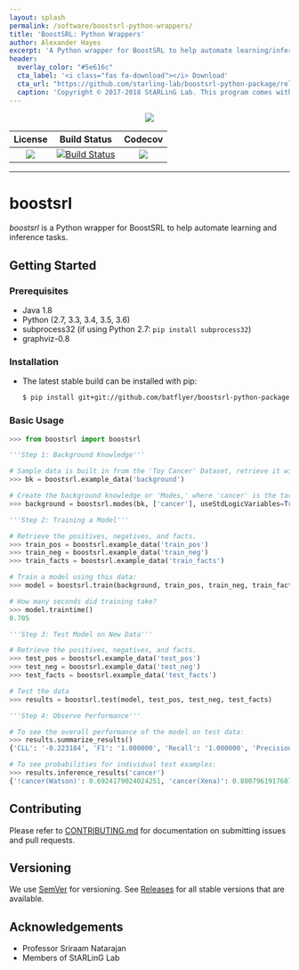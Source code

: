 ```yaml
---
layout: splash
permalink: /software/boostsrl-python-wrappers/
title: 'BoostSRL: Python Wrappers'
author: Alexander Hayes
excerpt: 'A Python wrapper for BoostSRL to help automate learning/inference tasks.<br /><br />{::nomarkdown}<iframe style="display: inline-block;" src="https://ghbtns.com/github-btn.html?user=starling-lab&repo=boostsrl-python-package&type=star&count=true&size=large" frameborder="0" width="120px" height="30px"></iframe> <iframe style="display: inline-block;" src="https://ghbtns.com/github-btn.html?user=starling-lab&repo=boostsrl-python-package&type=fork&count=true&size=large" frameborder="0" scrolling="0" width="158px" height="30px"></iframe>{:/nomarkdown}'
header:
  overlay_color: "#5e616c"
  cta_label: '<i class="fas fa-download"></i> Download'
  cta_url: "https://github.com/starling-lab/boostsrl-python-package/releases"
  caption: 'Copyright © 2017-2018 StARLinG Lab. This program comes with absolutely no warranty. This is free software, available under the terms of the GPL-3.0.'
---
```


<p align="center">
	<img src="https://github.com/starling-lab/boostsrl-python-package/raw/master/media/box2.png" />
</p>

| License | Build Status | Codecov |
| :---: | :---: | :---: |
| [![][license img]][license] | [![Build Status](https://travis-ci.org/starling-lab/boostsrl-python-package.svg?branch=master)](https://travis-ci.org/starling-lab/boostsrl-python-package) | [![][codecov img]][codecov link] |

---

# boostsrl

*boostsrl* is a Python wrapper for BoostSRL to help automate learning and inference tasks.

## Getting Started

### Prerequisites

* Java 1.8
* Python (2.7, 3.3, 3.4, 3.5, 3.6)
* subprocess32 (if using Python 2.7: `pip install subprocess32`)
* graphviz-0.8

### Installation

* The latest stable build can be installed with pip:

  ```bash
  $ pip install git+git://github.com/batflyer/boostsrl-python-package.git
  ```

### Basic Usage

```python
>>> from boostsrl import boostsrl

'''Step 1: Background Knowledge'''

# Sample data is built in from the 'Toy Cancer' Dataset, retrieve it with example_data
>>> bk = boostsrl.example_data('background')

# Create the background knowledge or 'Modes,' where 'cancer' is the target we want to predict.
>>> background = boostsrl.modes(bk, ['cancer'], useStdLogicVariables=True, treeDepth=4, nodeSize=2, numOfClauses=8)

'''Step 2: Training a Model'''

# Retrieve the positives, negatives, and facts.
>>> train_pos = boostsrl.example_data('train_pos')
>>> train_neg = boostsrl.example_data('train_neg')
>>> train_facts = boostsrl.example_data('train_facts')

# Train a model using this data:
>>> model = boostsrl.train(background, train_pos, train_neg, train_facts)

# How many seconds did training take?
>>> model.traintime()
0.705

'''Step 3: Test Model on New Data'''

# Retrieve the positives, negatives, and facts.
>>> test_pos = boostsrl.example_data('test_pos')
>>> test_neg = boostsrl.example_data('test_neg')
>>> test_facts = boostsrl.example_data('test_facts')

# Test the data
>>> results = boostsrl.test(model, test_pos, test_neg, test_facts)

'''Step 4: Observe Performance'''

# To see the overall performance of the model on test data:
>>> results.summarize_results()
{'CLL': '-0.223184', 'F1': '1.000000', 'Recall': '1.000000', 'Precision': '1.000000,0.500', 'AUC ROC': '1.000000', 'AUC PR': '1.000000'}

# To see probabilities for individual test examples:
>>> results.inference_results('cancer')
{'!cancer(Watson)': 0.6924179024024251, 'cancer(Xena)': 0.8807961917687174, '!cancer(Voldemort)': 0.6924179024024251, 'cancer(Yoda)': 0.8807961917687174, 'cancer(Zod)': 0.8807961917687174}

```

## Contributing

Please refer to [CONTRIBUTING.md](https://github.com/starling-lab/boostsrl-python-package/blob/master/.github/CONTRIBUTING.md) for documentation on submitting issues and pull requests.

## Versioning

We use [SemVer](http://semver.org/) for versioning. See [Releases](https://github.com/batflyer/boostsrl-python-package/releases) for all stable versions that are available.

## Acknowledgements

* Professor Sriraam Natarajan
* Members of StARLinG Lab

[license]:license.txt
[license img]:https://img.shields.io/github/license/starling-lab/boostsrl-python-package.svg

[codecov img]:https://codecov.io/gh/starling-lab/boostsrl-python-package/branch/master/graphs/badge.svg?branch=master
[codecov link]:https://codecov.io/github/starling-lab/boostsrl-python-package?branch=master
